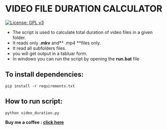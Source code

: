 # VIDEO FILE DURATION CALCULATOR

[![License: GPL v3](https://img.shields.io/badge/License-GPLv3-blue.svg)](https://github.com/rahul1996pp/video_file_duration/blob/main/LICENSE)
- The script is used to calculate total duration of video files in a given folder.
- It reads only **.mkv** and** .mp4 **files only.
- It read all subfolders files.
- you will get output in a tabluar form.
- In windows you can run the script by opening the **run.bat** file



##  To install dependencies:
`pip install -r requirements.txt`

## How to run script:
 `python video_duration.py`

**Buy me a coffee : [click here](https://www.paypal.me/RahulPujari "Pay")**
